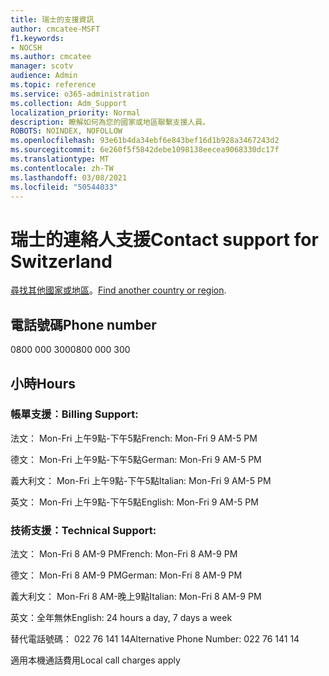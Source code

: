 ```yaml
---
title: 瑞士的支援資訊
author: cmcatee-MSFT
f1.keywords:
- NOCSH
ms.author: cmcatee
manager: scotv
audience: Admin
ms.topic: reference
ms.service: o365-administration
ms.collection: Adm_Support
localization_priority: Normal
description: 瞭解如何為您的國家或地區聯繫支援人員。
ROBOTS: NOINDEX, NOFOLLOW
ms.openlocfilehash: 93e61b4da34ebf6e843bef16d1b928a3467243d2
ms.sourcegitcommit: 6e260f5f5842debe1098138eecea9068330dc17f
ms.translationtype: MT
ms.contentlocale: zh-TW
ms.lasthandoff: 03/08/2021
ms.locfileid: "50544033"
---
```

# <a name="contact-support-for-switzerland"></a><span data-ttu-id="ea865-103">瑞士的連絡人支援</span><span class="sxs-lookup"><span data-stu-id="ea865-103">Contact support for Switzerland</span></span>

<span data-ttu-id="ea865-104">[尋找其他國家或地區](../contact-support-for-business-products.md)。</span><span class="sxs-lookup"><span data-stu-id="ea865-104">[Find another country or region](../contact-support-for-business-products.md).</span></span>

## <a name="phone-number"></a><span data-ttu-id="ea865-105">電話號碼</span><span class="sxs-lookup"><span data-stu-id="ea865-105">Phone number</span></span>
<span data-ttu-id="ea865-106">0800 000 300</span><span class="sxs-lookup"><span data-stu-id="ea865-106">0800 000 300</span></span>

## <a name="hours"></a><span data-ttu-id="ea865-107">小時</span><span class="sxs-lookup"><span data-stu-id="ea865-107">Hours</span></span>
### <a name="billing-support"></a><span data-ttu-id="ea865-108">帳單支援︰</span><span class="sxs-lookup"><span data-stu-id="ea865-108">Billing Support:</span></span>

<span data-ttu-id="ea865-109">法文： Mon-Fri 上午9點-下午5點</span><span class="sxs-lookup"><span data-stu-id="ea865-109">French: Mon-Fri 9 AM-5 PM</span></span>

<span data-ttu-id="ea865-110">德文： Mon-Fri 上午9點-下午5點</span><span class="sxs-lookup"><span data-stu-id="ea865-110">German: Mon-Fri 9 AM-5 PM</span></span>

<span data-ttu-id="ea865-111">義大利文： Mon-Fri 上午9點-下午5點</span><span class="sxs-lookup"><span data-stu-id="ea865-111">Italian: Mon-Fri 9 AM-5 PM</span></span>

<span data-ttu-id="ea865-112">英文： Mon-Fri 上午9點-下午5點</span><span class="sxs-lookup"><span data-stu-id="ea865-112">English: Mon-Fri 9 AM-5 PM</span></span>

### <a name="technical-support"></a><span data-ttu-id="ea865-113">技術支援：</span><span class="sxs-lookup"><span data-stu-id="ea865-113">Technical Support:</span></span>

<span data-ttu-id="ea865-114">法文： Mon-Fri 8 AM-9 PM</span><span class="sxs-lookup"><span data-stu-id="ea865-114">French: Mon-Fri 8 AM-9 PM</span></span>

<span data-ttu-id="ea865-115">德文： Mon-Fri 8 AM-9 PM</span><span class="sxs-lookup"><span data-stu-id="ea865-115">German: Mon-Fri 8 AM-9 PM</span></span>

<span data-ttu-id="ea865-116">義大利文： Mon-Fri 8 AM-晚上9點</span><span class="sxs-lookup"><span data-stu-id="ea865-116">Italian: Mon-Fri 8 AM-9 PM</span></span>

<span data-ttu-id="ea865-117">英文：全年無休</span><span class="sxs-lookup"><span data-stu-id="ea865-117">English: 24 hours a day, 7 days a week</span></span>

<span data-ttu-id="ea865-118">替代電話號碼： 022 76 141 14</span><span class="sxs-lookup"><span data-stu-id="ea865-118">Alternative Phone Number: 022 76 141 14</span></span>

<span data-ttu-id="ea865-119">適用本機通話費用</span><span class="sxs-lookup"><span data-stu-id="ea865-119">Local call charges apply</span></span>
